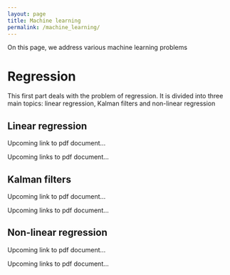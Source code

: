 ```yaml
---
layout: page
title: Machine learning
permalink: /machine_learning/
---
```


On this page, we address various machine learning problems

# Regression

This first part deals with the problem of regression.
It is divided into three main topics: linear regression, Kalman filters and non-linear regression

## Linear regression

Upcoming link to pdf document...

Upcoming links to pdf document...

## Kalman filters

Upcoming link to pdf document...

Upcoming links to pdf document...

## Non-linear regression

Upcoming link to pdf document...

Upcoming links to pdf document...

<!--
A link to my CV in pdf: <a href="https://grfreche.github.io/pdfs/Resume_2019.pdf" class="image fit">CV</a>
-->

[jekyll-organization]: https://github.com/jekyll

